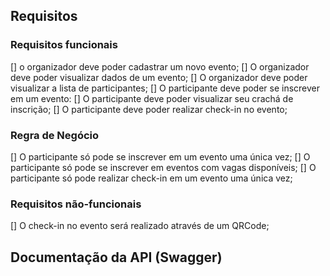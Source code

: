 ## Requisitos

### Requisitos funcionais
[] o organizador deve poder cadastrar um novo evento;
[] O organizador deve poder visualizar dados de um evento;
[] O organizador deve poder visualizar a lista de participantes;
[] O participante deve poder se inscrever em um evento:
[] O participante deve poder visualizar seu crachá de inscrição;
[] O participante deve poder realizar check-in no evento;

### Regra de Negócio
[] O participante só pode se inscrever em um evento uma única vez;
[] O participante só pode se inscrever em eventos com vagas disponíveis;
[] O participante só pode realizar check-in em um evento uma única vez;

### Requisitos não-funcionais
[] O check-in no evento será realizado através de um QRCode;

## Documentação da API (Swagger)

